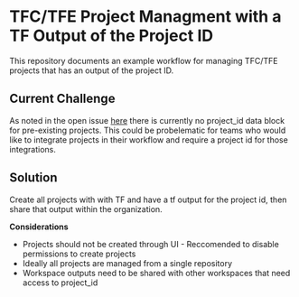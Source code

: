 # TFC/TFE Project Managment with a TF Output of the Project ID

This repository documents an example workflow for managing TFC/TFE projects that has an output of the project ID. 

## Current Challenge 

As noted in the open issue [here](https://github.com/hashicorp/terraform-provider-tfe/issues/782) there is currently no project_id data block for pre-existing projects. This could be probelematic for teams who would like to integrate projects in their workflow and require a project id for those integrations. 

## Solution

Create all projects with with TF and have a tf output for the project id, then share that output within the organization.

**Considerations**
* Projects should not be created through UI - Reccomended to disable permissions to create projects
* Ideally all projects are managed from a single repository
* Workspace outputs need to be shared with other workspaces that need access to project_id
